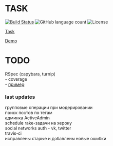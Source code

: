 # TASK

[![Build Status](https://app.travis-ci.com/willy-wonka-git/twinslashzero.svg?branch=main)](https://app.travis-ci.com/willy-wonka-git/twinslashzero) ![GitHub language count](https://img.shields.io/github/languages/count/willy-wonka-git/twinslashzero?style=social) ![License](https://img.shields.io/badge/license-MIT%20license-blue)



[Task](https://docs.google.com/document/d/1390ZczB-uCVaH0bsxH0qKALk1YQAeK9yta7LalW1hvo/edit#heading=h.800vgi95v9ga)

[Demo](https://blooming-journey-21325.herokuapp.com/)

# TODO

RSpec (capybara, turnip)   
	- coverage  
	- [пример](https://semaphoreci.com/community/tutorials/how-to-test-rails-models-with-rspec)

### last updates

групповые операции при модерировании  
поиск постов по тегам  
админка ActiveAdmin  
schedule rake-задачи на хероку  
social networks auth - vk, twitter  
travis-ci  
исправлены старые и добавлены новые ошибки
